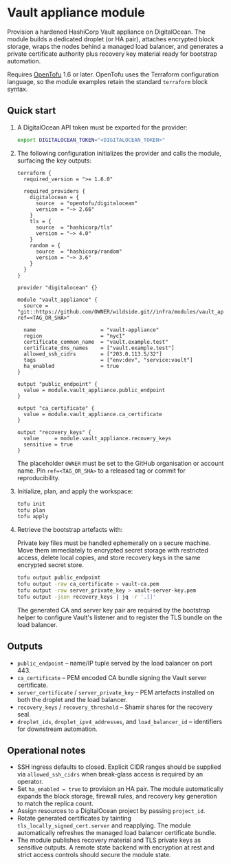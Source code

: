 # Vault appliance module

Provision a hardened HashiCorp Vault appliance on DigitalOcean. The module builds
a dedicated droplet (or HA pair), attaches encrypted block storage, wraps the
nodes behind a managed load balancer, and generates a private certificate
authority plus recovery key material ready for bootstrap automation.

Requires [OpenTofu](https://opentofu.org/docs/intro/install/) 1.6 or later. OpenTofu
uses the Terraform configuration language, so the module examples retain the
standard `terraform` block syntax.

## Quick start

1. A DigitalOcean API token must be exported for the provider:

   ```sh
   export DIGITALOCEAN_TOKEN="<DIGITALOCEAN_TOKEN>"
   ```

2. The following configuration initializes the provider and calls the module,
   surfacing the key outputs:

   ```hcl
   terraform {
     required_version = ">= 1.6.0"

     required_providers {
       digitalocean = {
         source  = "opentofu/digitalocean"
         version = "~> 2.66"
       }
       tls = {
         source  = "hashicorp/tls"
         version = "~> 4.0"
       }
       random = {
         source  = "hashicorp/random"
         version = "~> 3.6"
       }
     }
   }

   provider "digitalocean" {}

   module "vault_appliance" {
     source = "git::https://github.com/OWNER/wildside.git//infra/modules/vault_appliance?ref=<TAG_OR_SHA>"

     name                     = "vault-appliance"
     region                   = "nyc1"
     certificate_common_name  = "vault.example.test"
     certificate_dns_names    = ["vault.example.test"]
     allowed_ssh_cidrs        = ["203.0.113.5/32"]
     tags                     = ["env:dev", "service:vault"]
     ha_enabled               = true
   }

   output "public_endpoint" {
     value = module.vault_appliance.public_endpoint
   }

   output "ca_certificate" {
     value = module.vault_appliance.ca_certificate
   }

   output "recovery_keys" {
     value     = module.vault_appliance.recovery_keys
     sensitive = true
   }
   ```

   The placeholder `OWNER` must be set to the GitHub organisation or account
   name. Pin `ref=<TAG_OR_SHA>` to a released tag or commit for reproducibility.

3. Initialize, plan, and apply the workspace:

   ```sh
   tofu init
   tofu plan
   tofu apply
   ```

4. Retrieve the bootstrap artefacts with:

   Private key files must be handled ephemerally on a secure machine. Move them
   immediately to encrypted secret storage with restricted access, delete local
   copies, and store recovery keys in the same encrypted secret store.

   ```sh
   tofu output public_endpoint
   tofu output -raw ca_certificate > vault-ca.pem
   tofu output -raw server_private_key > vault-server-key.pem
   tofu output -json recovery_keys | jq -r '.[]'
   ```

   The generated CA and server key pair are required by the bootstrap helper to
   configure Vault's listener and to register the TLS bundle on the load
   balancer.

## Outputs

- `public_endpoint` – name/IP tuple served by the load balancer on port 443.
- `ca_certificate` – PEM encoded CA bundle signing the Vault server certificate.
- `server_certificate` / `server_private_key` – PEM artefacts installed on both
  the droplet and the load balancer.
- `recovery_keys` / `recovery_threshold` – Shamir shares for the recovery seal.
- `droplet_ids`, `droplet_ipv4_addresses`, and `load_balancer_id` – identifiers
  for downstream automation.

## Operational notes

- SSH ingress defaults to closed. Explicit CIDR ranges should be supplied via
  `allowed_ssh_cidrs` when break-glass access is required by an operator.
- Set `ha_enabled = true` to provision an HA pair. The module automatically
  expands the block storage, firewall rules, and recovery key generation to
  match the replica count.
- Assign resources to a DigitalOcean project by passing `project_id`.
- Rotate generated certificates by tainting `tls_locally_signed_cert.server`
  and reapplying. The module automatically refreshes the managed load balancer
  certificate bundle.
- The module publishes recovery material and TLS private keys as sensitive
  outputs. A remote state backend with encryption at rest and strict access
  controls should secure the module state.
